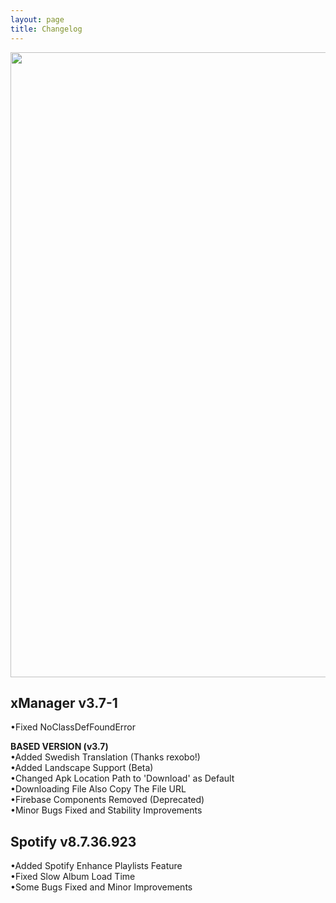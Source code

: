 ```yaml
---
layout: page
title: Changelog
---
```

<p align="center">
<img width="1000" src="https://i.ibb.co/qn01cnP/x-Manager-Banner-Animated.gif">
</p>

xManager v3.7-1
--------------------
•Fixed NoClassDefFoundError  

**BASED VERSION (v3.7)**  
•Added Swedish Translation (Thanks rexobo!)  
•Added Landscape Support (Beta)  
•Changed Apk Location Path to 'Download' as Default  
•Downloading File Also Copy The File URL  
•Firebase Components Removed (Deprecated)  
•Minor Bugs Fixed and Stability Improvements   

Spotify v8.7.36.923
--------------------
•Added Spotify Enhance Playlists Feature  
•Fixed Slow Album Load Time  
•Some Bugs Fixed and Minor Improvements  
